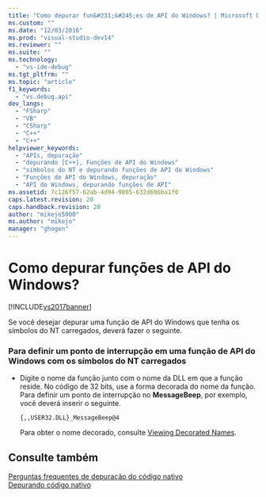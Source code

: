 ```yaml
---
title: "Como depurar fun&#231;&#245;es de API do Windows? | Microsoft Docs"
ms.custom: ""
ms.date: "12/03/2016"
ms.prod: "visual-studio-dev14"
ms.reviewer: ""
ms.suite: ""
ms.technology: 
  - "vs-ide-debug"
ms.tgt_pltfrm: ""
ms.topic: "article"
f1_keywords: 
  - "vs.debug.api"
dev_langs: 
  - "FSharp"
  - "VB"
  - "CSharp"
  - "C++"
  - "C++"
helpviewer_keywords: 
  - "APIs, depuração"
  - "depurando [C++], Funções de API do Windows"
  - "símbolos do NT e depurando funções de API do Windows"
  - "Funções de API do Windows, depuração"
  - "API do Windows, depurando funções de API"
ms.assetid: 7c126f57-62ab-4d94-9805-632d696ba1f0
caps.latest.revision: 20
caps.handback.revision: 20
author: "mikejo5000"
ms.author: "mikejo"
manager: "ghogen"
---
```

# Como depurar fun&#231;&#245;es de API do Windows?
[!INCLUDE[vs2017banner](../code-quality/includes/vs2017banner.md)]

Se você desejar depurar uma função de API do Windows que tenha os símbolos do NT carregados, deverá fazer o seguinte.  
  
### Para definir um ponto de interrupção em uma função de API do Windows com os símbolos do NT carregados  
  
-   Digite o nome da função junto com o nome da DLL em que a função reside.  No código de 32 bits, use a forma decorada do nome da função.  Para definir um ponto de interrupção no **MessageBeep**, por exemplo, você deverá inserir o seguinte.  
  
    ```  
    {,,USER32.DLL}_MessageBeep@4  
    ```  
  
     Para obter o nome decorado, consulte [Viewing Decorated Names](http://msdn.microsoft.com/pt-br/f79e2717-a4db-4d12-a689-69830cce2be0).  
  
## Consulte também  
 [Perguntas frequentes de depuração do código nativo](../debugger/debugging-native-code-faqs.md)   
 [Depurando código nativo](../debugger/debugging-native-code.md)